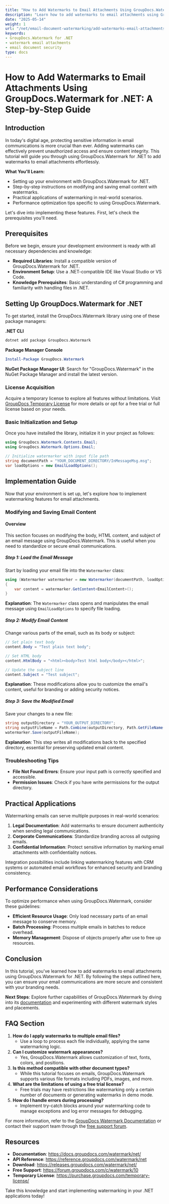 ```yaml
---
title: "How to Add Watermarks to Email Attachments Using GroupDocs.Watermark for .NET&#58; A Step-by-Step Guide"
description: "Learn how to add watermarks to email attachments using GroupDocs.Watermark for .NET. Protect sensitive information with easy-to-follow steps and technical guidance."
date: "2025-05-14"
weight: 1
url: "/net/email-document-watermarking/add-watermarks-email-attachments-groupdocs-net/"
keywords:
- GroupDocs.Watermark for .NET
- watermark email attachments
- email document security
type: docs
---
```

# How to Add Watermarks to Email Attachments Using GroupDocs.Watermark for .NET: A Step-by-Step Guide

## Introduction

In today's digital age, protecting sensitive information in email communications is more crucial than ever. Adding watermarks can effectively prevent unauthorized access and ensure content integrity. This tutorial will guide you through using GroupDocs.Watermark for .NET to add watermarks to email attachments effortlessly.

**What You'll Learn:**
- Setting up your environment with GroupDocs.Watermark for .NET.
- Step-by-step instructions on modifying and saving email content with watermarks.
- Practical applications of watermarking in real-world scenarios.
- Performance optimization tips specific to using GroupDocs.Watermark.

Let's dive into implementing these features. First, let's check the prerequisites you'll need.

## Prerequisites

Before we begin, ensure your development environment is ready with all necessary dependencies and knowledge:

- **Required Libraries**: Install a compatible version of GroupDocs.Watermark for .NET.
- **Environment Setup**: Use a .NET-compatible IDE like Visual Studio or VS Code.
- **Knowledge Prerequisites**: Basic understanding of C# programming and familiarity with handling files in .NET.

## Setting Up GroupDocs.Watermark for .NET

To get started, install the GroupDocs.Watermark library using one of these package managers:

**.NET CLI**
```bash
dotnet add package GroupDocs.Watermark
```

**Package Manager Console**
```powershell
Install-Package GroupDocs.Watermark
```

**NuGet Package Manager UI**: Search for "GroupDocs.Watermark" in the NuGet Package Manager and install the latest version.

### License Acquisition

Acquire a temporary license to explore all features without limitations. Visit [GroupDocs Temporary License](https://purchase.groupdocs.com/temporary-license/) for more details or opt for a free trial or full license based on your needs.

### Basic Initialization and Setup

Once you have installed the library, initialize it in your project as follows:

```csharp
using GroupDocs.Watermark.Contents.Email;
using GroupDocs.Watermark.Options.Email;

// Initialize watermarker with input file path
string documentPath = "YOUR_DOCUMENT_DIRECTORY/InMessageMsg.msg";
var loadOptions = new EmailLoadOptions();
```

## Implementation Guide

Now that your environment is set up, let's explore how to implement watermarking features for email attachments.

### Modifying and Saving Email Content

#### Overview

This section focuses on modifying the body, HTML content, and subject of an email message using GroupDocs.Watermark. This is useful when you need to standardize or secure email communications.

##### Step 1: Load the Email Message

Start by loading your email file into the `Watermarker` class:

```csharp
using (Watermarker watermarker = new Watermarker(documentPath, loadOptions))
{
    var content = watermarker.GetContent<EmailContent>();
}
```

**Explanation**: The `Watermarker` class opens and manipulates the email message using `EmailLoadOptions` to specify file loading.

##### Step 2: Modify Email Content

Change various parts of the email, such as its body or subject:

```csharp
// Set plain text body
content.Body = "Test plain text body";

// Set HTML body
content.HtmlBody = "<html><body>Test html body</body></html>";

// Update the subject line
content.Subject = "Test subject";
```

**Explanation**: These modifications allow you to customize the email's content, useful for branding or adding security notices.

##### Step 3: Save the Modified Email

Save your changes to a new file:

```csharp
string outputDirectory = "YOUR_OUTPUT_DIRECTORY";
string outputFileName = Path.Combine(outputDirectory, Path.GetFileName(documentPath));
watermarker.Save(outputFileName);
```

**Explanation**: This step writes all modifications back to the specified directory, essential for preserving updated email content.

### Troubleshooting Tips

- **File Not Found Errors**: Ensure your input path is correctly specified and accessible.
- **Permission Issues**: Check if you have write permissions for the output directory.

## Practical Applications

Watermarking emails can serve multiple purposes in real-world scenarios:

1. **Legal Documentation**: Add watermarks to ensure document authenticity when sending legal communications.
2. **Corporate Communications**: Standardize branding across all outgoing emails.
3. **Confidential Information**: Protect sensitive information by marking email attachments with confidentiality notices.

Integration possibilities include linking watermarking features with CRM systems or automated email workflows for enhanced security and branding consistency.

## Performance Considerations

To optimize performance when using GroupDocs.Watermark, consider these guidelines:

- **Efficient Resource Usage**: Only load necessary parts of an email message to conserve memory.
- **Batch Processing**: Process multiple emails in batches to reduce overhead.
- **Memory Management**: Dispose of objects properly after use to free up resources.

## Conclusion

In this tutorial, you've learned how to add watermarks to email attachments using GroupDocs.Watermark for .NET. By following the steps outlined here, you can ensure your email communications are more secure and consistent with your branding needs.

**Next Steps**: Explore further capabilities of GroupDocs.Watermark by diving into its [documentation](https://docs.groupdocs.com/watermark/net/) and experimenting with different watermark styles and placements.

## FAQ Section

1. **How do I apply watermarks to multiple email files?**
   - Use a loop to process each file individually, applying the same watermarking logic.
2. **Can I customize watermark appearances?**
   - Yes, GroupDocs.Watermark allows customization of text, fonts, colors, and positions.
3. **Is this method compatible with other document types?**
   - While this tutorial focuses on emails, GroupDocs.Watermark supports various file formats including PDFs, images, and more.
4. **What are the limitations of using a free trial license?**
   - Free trials may have restrictions like watermarking only a certain number of documents or generating watermarks in demo mode.
5. **How do I handle errors during processing?**
   - Implement try-catch blocks around your watermarking code to manage exceptions and log error messages for debugging.

For more information, refer to the [GroupDocs Watermark Documentation](https://docs.groupdocs.com/watermark/net/) or contact their support team through the [free support forum](https://forum.groupdocs.com/c/watermark/10).

## Resources
- **Documentation**: https://docs.groupdocs.com/watermark/net/
- **API Reference**: https://reference.groupdocs.com/watermark/net
- **Download**: https://releases.groupdocs.com/watermark/net/
- **Free Support**: https://forum.groupdocs.com/c/watermark/10
- **Temporary License**: https://purchase.groupdocs.com/temporary-license/

Take this knowledge and start implementing watermarking in your .NET applications today!

